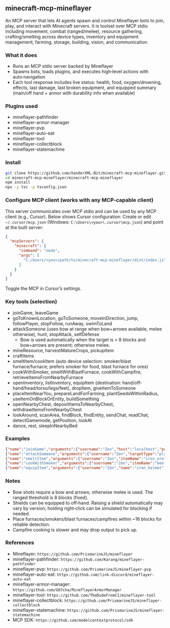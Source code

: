 ## minecraft-mcp-mineflayer
An MCP server that lets AI agents spawn and control Mineflayer bots to join, play, and interact with Minecraft servers. It is toolset over MCP stdio including movement, combat (ranged/melee), resource gathering, crafting/smelting across device types, inventory and equipment management, farming, storage, building, vision, and communication.

### What it does
- Runs an MCP stdio server backed by Mineflayer
- Spawns bots, loads plugins, and executes high‑level actions with auto‑navigation
- Each tool response includes live status: health, food, oxygen/drowning, effects, last damage, last broken equipment, and equipped summary (main/off hand + armor with durability info when available)

### Plugins used
- mineflayer-pathfinder
- mineflayer-armor-manager
- mineflayer-pvp
- mineflayer-auto-eat
- mineflayer-tool
- mineflayer-collectblock
- mineflayer-statemachine

### Install
```bash
git clone https://github.com/XanderXML-Bit/minecraft-mcp-mineflayer.git
cd minecraft-mcp-mineflayer/minecraft-mcp-mineflayer
npm install
npx -y tsc -p tsconfig.json
```

### Configure MCP client (works with any MCP-capable client)
This server communicates over MCP stdio and can be used by any MCP client (e.g., Cursor). Below shows Cursor configuration:
Create or edit `~/.cursor/mcp.json` (Windows: `C:\Users\<you>\.cursor\mcp.json`) and point at the built server:
```json
{
  "mcpServers": {
    "minecraft": {
      "command": "node",
      "args": [
        "C:/Users/<you>/path/to/minecraft-mcp-mineflayer/dist/index.js"
      ]
    }
  }
}
```
Toggle the MCP in Cursor’s settings.

### Key tools (selection)
- joinGame, leaveGame
- goToKnownLocation, goToSomeone, moveInDirection, jump, followPlayer, stopFollow, runAway, swimToLand
- attackSomeone (uses bow at range when bow+arrows available, melee otherwise), hunt, stopAttack, selfDefense
  - Bow is used automatically when the target is > 8 blocks and bow+arrows are present; otherwise melee.
- mineResource, harvestMatureCrops, pickupItem
- craftItems
- smeltItem/cookItem (auto device selection: smoker/blast furnace/furnace; prefers smoker for food, blast furnace for ores)
- cookWithSmoker, smeltWithBlastFurnace, cookWithCampfire, retrieveItemsFromNearbyFurnace
- openInventory, listInventory, equipItem (destination: hand/off-hand/head/torso/legs/feet), dropItem, giveItemToSomeone
- placeItemNearYou, prepareLandForFarming, plantSeedsWithinRadius, useItemOnBlockOrEntity, buildSomething
- openNearbyChest, depositItemsToNearbyChest, withdrawItemsFromNearbyChest
- lookAround, scanArea, findBlock, findEntity, sendChat, readChat, detectGamemode, getPosition, lookAt
- dance, rest, sleepInNearbyBed

### Examples
```json
{"name":"joinGame","arguments":{"username":"Zen","host":"localhost","port":25565}}
{"name":"attackSomeone","arguments":{"username":"Zen","targetType":"player"}}
{"name":"smeltItem","arguments":{"username":"Zen","itemName":"iron_ore"}}
{"name":"cookWithSmoker","arguments":{"username":"Zen","itemName":"beef"}}
{"name":"equipItem","arguments":{"username":"Zen","name":"iron_helmet","destination":"head"}}
```

### Notes
- Bow shots require a bow and arrows; otherwise melee is used. The ranged threshold is 8 blocks (fixed).
- Shields can be equipped to off‑hand. Raising a shield automatically may vary by version; holding right‑click can be simulated for blocking if needed.
- Place furnaces/smokers/blast furnaces/campfires within ~16 blocks for reliable detection.
- Campfire cooking is slower and may drop output to pick up.

### References
- Mineflayer: `https://github.com/PrismarineJS/mineflayer`
- mineflayer-pathfinder: `https://github.com/Karang/mineflayer-pathfinder`
- mineflayer-pvp: `https://github.com/PrismarineJS/mineflayer-pvp`
- mineflayer-auto-eat: `https://github.com/link-discord/mineflayer-auto-eat`
- mineflayer-armor-manager: `https://github.com/G07cha/MineflayerArmorManager`
- mineflayer-tool: `https://github.com/TheDudeFromCI/mineflayer-tool`
- mineflayer-collectblock: `https://github.com/PrismarineJS/mineflayer-collectblock`
- mineflayer-statemachine: `https://github.com/PrismarineJS/mineflayer-statemachine`
- MCP SDK: `https://github.com/modelcontextprotocol/sdk`
